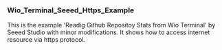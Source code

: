 ### Wio_Terminal_Seeed_Https_Example
This is the example 'Readig Github Repositoy Stats from Wio Terminal' by Seeed Studio with minor modifications.
It shows how to access internet resource via https protocol.
